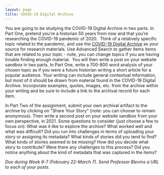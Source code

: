 ```yaml
---
layout: page
title: COVID-19 Digital Archive
---
```


You are going to be studying the COVID-19 Digital Archive in two parts. In Part One, pretend you’re a historian 50 years from now and that you’re researching the COVID-19 pandemic of 2020.  Think of a relatively specific topic related to the pandemic, and use the [COVID-19 Digital Archive](https://covid-19archive.org/s/archive/page/welcome) as your source for research materials. Use Advanced Search to gather items items that are related to your topic - note, you can change topics if you are having trouble finding enough material.  You will then write a post on your website sandbox in two parts. In Part One, write a 700-800 word analysis of your chosen topic as if you were a future historian writing a short article for a popular audience. Your writing can include general contextual information, but most of it should be drawn from material found in the COVID-19 Digital Archive. Incorporate examples, quotes, images, etc. from the archive within your writing and be sure to include a link to the archival record for each item.

In Part Two of the assignment, submit your own archival artifact to the archive by clicking on "Share Your Story" (note: you can choose to remain anonymous). Then write a second post on your website sandbox from your own perspective, in 2021. Some questions to consider (just choose a few to focus on): What was it like to explore the archive? What worked well and what was difficult? Did you run into challenges in terms of uploading your story or assigning its metadata? What kinds of stories did you tend to find? What kinds of stories seemed to be missing? How did you decide what story to contribute? Were there any challenges to this process? Did you notice anything about the kind of metadata that was captured in the items? 

*Due during Week 6-7 (February 22-March 7). Send Professor Blevins a URL to each of your posts.*